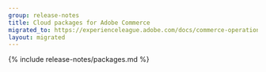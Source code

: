 ```yaml
---
group: release-notes
title: Cloud packages for Adobe Commerce
migrated_to: https://experienceleague.adobe.com/docs/commerce-operations/release/packages/cloud.html
layout: migrated
---
```


<!-- The 'packages' variable contains the 'packages' node of the '_data/codebase/v2_4/cloud/composer_lock.json' file
{% assign packages = site.data.codebase.v2_4.cloud.composer_lock.packages %} -->

<!-- The 'packages-dev' variable contains the 'packages-dev' node of the '_data/codebase/v2_4/cloud/composer_lock.json' file
{% assign packages-dev = site.data.codebase.v2_4.cloud.composer_lock.packages-dev %} -->

<!-- The 'product' variable contains data of the 'magento/magento-cloud-metapackage' package {% assign product = packages | where_exp: "package", "package.name == 'magento/magento-cloud-metapackage'" | first %} -->

<!-- The edition variable contains `ece` value from the _data/var.yml file
{% assign edition = site.data.var.ece %} -->

{% include release-notes/packages.md %}
